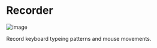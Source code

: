 # Recorder

![image](https://user-images.githubusercontent.com/42113355/171296843-790b4cef-97c7-4617-a499-e920ee0ec60b.png)

Record keyboard typeing patterns and mouse movements.
